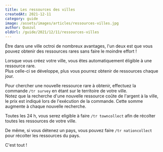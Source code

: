 ```yaml
---
title: Les ressources des villes
createdAt: 2021-12-11
category: guide
image: /assets/images/articles/ressources-villes.jpg
author: Quozul
oldUrl: /guide/2021/12/11/ressources-villes
---
```


Être dans une ville octroi de nombreux avantages, l'un deux est que vous pouvez obtenir des ressources rares sans faire le moindre effort !

Lorsque vous créez votre ville, vous êtes automatiquement éligible à une ressource rare.\
Plus celle-ci se développe, plus vous pourrez obtenir de ressources chaque jour.

Pour chercher une nouvelle ressource rare à obtenir, effectuez la commande `/tr survey` en étant sur le territoire de votre ville.\
Notez que la recherche d'une nouvelle ressource coûte de l'argent à la ville, le prix est indiqué lors de l'exécution de la commande. Cette somme augmente à chaque nouvelle recherche.

Toutes les 24 h, vous serez eligible à faire `/tr towncollect` afin de récolter toutes les ressources de votre ville.

De même, si vous détenez un pays, vous pouvez faire `/tr nationcollect` pour récolter les ressources du pays.

C'est tout !
